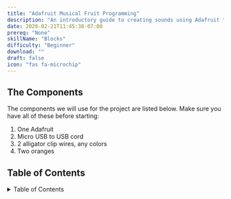 ```yaml
---
title: "Adafruit Musical Fruit Programming"
description: "An introductory guide to creating sounds using Adafruit to learn about hardware"
date: 2020-02-21T11:45:38-07:00
prereq: "None"
skillName: "Blocks"
difficulty: "Beginner"
download: ""
draft: false
icon: "fas fa-microchip"
---
```


## The Components

The components we will use for the project are listed below. Make sure you have all of these before starting: 

1. One Adafruit
2. Micro USB to USB cord
3. 2 alligator clip wires, any colors
4. Two oranges

## Table of Contents

<details close>
<summary>Table of Contents</summary>
{{% children /%}}
</details>
